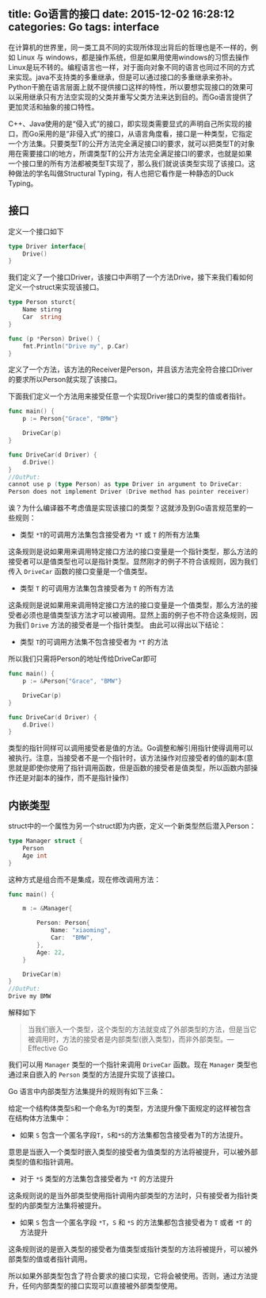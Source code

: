 title: Go语言的接口
date: 2015-12-02 16:28:12
categories: Go
tags: interface
---
在计算机的世界里，同一类工具不同的实现所体现出背后的哲理也是不一样的，例如 Linux 与 windows，都是操作系统，但是如果用使用windows的习惯去操作Linux是玩不转的。编程语言也一样，对于面向对象不同的语言也同过不同的方式来实现。java不支持类的多重继承，但是可以通过接口的多重继承来弥补。Python干脆在语言层面上就不提供接口这样的特性，所以要想实现接口的效果可以采用继承只有方法空实现的父类并重写父类方法来达到目的。而Go语言提供了更加灵活和抽象的接口特性。

C++、Java使用的是“侵入式”的接口，即实现类需要显式的声明自己所实现的接口，而Go采用的是“非侵入式”的接口，从语言角度看，接口是一种类型，它指定一个方法集。只要类型T的公开方法完全满足接口I的要求，就可以把类型T的对象用在需要接口I的地方，所谓类型T的公开方法完全满足接口I的要求，也就是如果一个接口里的所有方法都被类型T实现了，那么我们就说该类型实现了该接口。这种做法的学名叫做Structural Typing，有人也把它看作是一种静态的Duck Typing。
## 接口 ##

定义一个接口如下
```go
type Driver interface{
    Drive()
}
```
我们定义了一个接口Driver，该接口中声明了一个方法Drive，接下来我们看如何定义一个struct来实现该接口。

```go
type Person sturct{
    Name stirng
    Car  string
}

func (p *Person) Drive() {
    fmt.Println("Drive my", p.Car)
}
```
定义了一个方法，该方法的Receiver是Person，并且该方法完全符合接口Driver的要求所以Person就实现了该接口。

下面我们定义一个方法用来接受任意一个实现Driver接口的类型的值或者指针。
```go
func main() {
	p := Person{"Grace", "BMW"}

	DriveCar(p)
}

func DriveCar(d Driver) {
	d.Drive()
}
//OutPut:
cannot use p (type Person) as type Driver in argument to DriveCar:
Person does not implement Driver (Drive method has pointer receiver)
```
诶？为什么编译器不考虑值是实现该接口的类型？这就涉及到Go语言规范里的一些规则：

 - 类型 `*T`的可调用方法集包含接受者为 `*T` 或 `T` 的所有方法集
 
这条规则是说如果用来调用特定接口方法的接口变量是一个指针类型，那么方法的接受者可以是值类型也可以是指针类型。显然刚才的例子不符合该规则，因为我们传入 `DriveCar` 函数的接口变量是一个值类型。

- 类型 `T` 的可调用方法集包含接受者为 `T` 的所有方法

这条规则是说如果用来调用特定接口方法的接口变量是一个值类型，那么方法的接受者必须也是值类型该方法才可以被调用。显然上面的例子也不符合这条规则，因为我们 `Drive` 方法的接受者是一个指针类型。
由此可以得出以下结论：

- 类型 `T`的可调用方法集不包含接受者为 `*T` 的方法

所以我们只需将Person的地址传给DriveCar即可
```go
func main() {
	p := &Person{"Grace", "BMW"}

	DriveCar(p)
}

func DriveCar(d Driver) {
	d.Drive()
}
```
类型的指针同样可以调用接受者是值的方法。Go调整和解引用指针使得调用可以被执行。注意，当接受者不是一个指针时，该方法操作对应接受者的值的副本(意思就是即使你使用了指针调用函数，但是函数的接受者是值类型，所以函数内部操作还是对副本的操作，而不是指针操作）

## 内嵌类型 ##
struct中的一个属性为另一个struct即为内嵌，定义一个新类型然后潜入Person：
```go
type Manager struct {
	Person
	Age int
}
```
这种方式是组合而不是集成，现在修改调用方法：
```go
func main() {

	m := &Manager{

		Person: Person{
			Name: "xiaoming",
			Car:  "BMW",
		},
		Age: 22,
	}

	DriveCar(m)
}
//OutPut:
Drive my BMW
```

解释如下
> 当我们嵌入一个类型，这个类型的方法就变成了外部类型的方法，但是当它被调用时，方法的接受者是内部类型(嵌入类型)，而非外部类型。— Effective Go

我们可以用 `Manager` 类型的一个指针来调用 `DriveCar` 函数。现在 `Manager` 类型也通过来自嵌入的 `Person` 类型的方法提升实现了该接口。

Go 语言中内部类型方法集提升的规则有如下三条：

给定一个结构体类型`S`和一个命名为`T`的类型，方法提升像下面规定的这样被包含在结构体方法集中：

- 如果 `S` 包含一个匿名字段`T`，`S`和`*S`的方法集都包含接受者为T的方法提升。

意思是当嵌入一个类型时嵌入类型的接受者为值类型的方法将被提升，可以被外部类型的值和指针调用。

- 对于 `*S` 类型的方法集包含接受者为 `*T` 的方法提升

这条规则说的是当外部类型使用指针调用内部类型的方法时，只有接受者为指针类型的内部类型方法集将被提升。

- 如果 `S` 包含一个匿名字段 `*T`，`S` 和 `*S` 的方法集都包含接受者为 `T` 或者 `*T` 的方法提升

这条规则说的是嵌入类型的接受者为值类型或指针类型的方法将被提升，可以被外部类型的值或者指针调用。

所以如果外部类型包含了符合要求的接口实现，它将会被使用。否则，通过方法提升，任何内部类型的接口实现可以直接被外部类型使用。